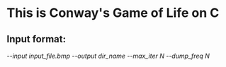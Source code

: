# This is Conway's Game of Life on C
## Input format:
*--input input_file.bmp* 
*--output dir_name*
*--max_iter N*
*--dump_freq N*

